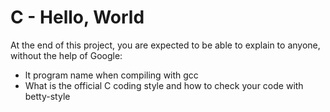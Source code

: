 # C - Hello, World
At the end of this project, you are expected to be able to explain to anyone, without the help of Google:
* lt program name when compiling with gcc
* What is the official C coding style and how to check your code with betty-style

